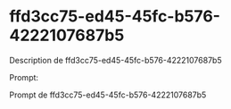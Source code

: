 # ffd3cc75-ed45-45fc-b576-4222107687b5

Description de ffd3cc75-ed45-45fc-b576-4222107687b5

Prompt:

Prompt de ffd3cc75-ed45-45fc-b576-4222107687b5